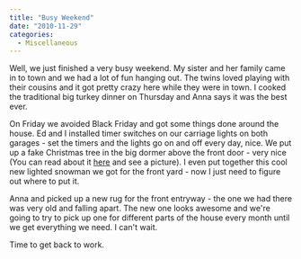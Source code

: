 ```yaml
---
title: "Busy Weekend"
date: "2010-11-29"
categories: 
  - Miscellaneous
---
```


Well, we just finished a very busy weekend. My sister and her family came in to town and we had a lot of fun hanging out. The twins loved playing with their cousins and it got pretty crazy here while they were in town. I cooked the traditional big turkey dinner on Thursday and Anna says it was the best ever.

On Friday we avoided Black Friday and got some things done around the house. Ed and I installed timer switches on our carriage lights on both garages - set the timers and the lights go on and off every day, nice. We put up a fake Christmas tree in the big dormer above the front door - very nice (You can read about it [here](http://www.thewargos.com/2010/11/getting-ready-for-christmas/) and see a picture). I even put together this cool new lighted snowman we got for the front yard - now I just need to figure out where to put it.

Anna and picked up a new rug for the front entryway - the one we had there was very old and falling apart. The new one looks awesome and we're going to try to pick up one for different parts of the house every month until we get everything we need. I can't wait.

Time to get back to work.
